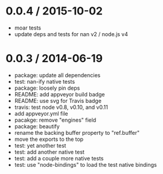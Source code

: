
0.0.4 / 2015-10-02
==================

  * moar tests
  * update deps and tests for nan v2 / node.js v4

0.0.3 / 2014-06-19
==================

  * package: update all dependencies
  * test: nan-ify native tests
  * package: loosely pin deps
  * README: add appveyor build badge
  * README: use svg for Travis badge
  * travis: test node v0.8, v0.10, and v0.11
  * add appveyor.yml file
  * pacakge: remove "engines" field
  * package: beautify
  * rename the backing buffer property to "ref.buffer"
  * move the exports to the top
  * test: yet another test
  * test: add another native test
  * test: add a couple more native tests
  * test: use "node-bindings" to load the test native bindings
